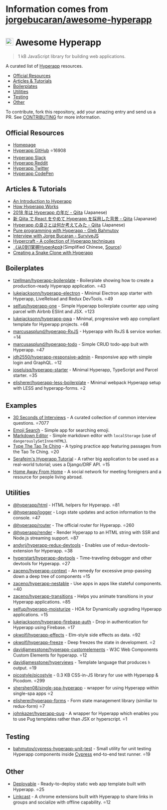 # Information comes from [jorgebucaran/awesome-hyperapp](https://github.com/jorgebucaran/awesome-hyperapp)
# <img height=24 src=https://cdn.rawgit.com/JorgeBucaran/f53d2c00bafcf36e84ffd862f0dc2950/raw/882f20c970ff7d61aa04d44b92fc3530fa758bc0/Hyperapp.svg> Awesome Hyperapp

> 1 kB JavaScript library for building web applications.

A curated list of [Hyperapp](https://github.com/hyperapp/hyperapp) resources.

<!-- TOC -->

* [Official Resources](#official-resources)
* [Articles & Tutorials](#articles--tutorials)
* [Boilerplates](#boilerplates)
* [Utilities](#utilities)
* [Testing](#testing)
* [Other](#other)

<!-- /TOC -->

To contribute, fork this repository, add your amazing entry and send us a PR. See [CONTRIBUTING](/CONTRIBUTING.md) for more information.

## Official Resources

* [Homepage](https://hyperapp.js.org)
* [Hyperapp GitHub](https://github.com/jorgebucaran/hyperapp) :star:16908
* [Hyperapp Slack](https://hyperappjs.herokuapp.com/)
* [Hyperapp Reddit](https://www.reddit.com/r/hyperapp/)
* [Hyperapp Twitter](https://twitter.com/hyperappjs)
* [Hyperapp CodePen](https://codepen.io/hyperapp/)

## Articles & Tutorials

* [An Introduction to Hyperapp](https://www.sitepoint.com/hyperapp-1-kb-javascript-library/)
* [How Hyperapp Works](https://gist.github.com/JorgeBucaran/8dc33b7947f3193eb2ea3d5700e27036)
* [2018 年は Hyperapp の年だ - Qiita](https://qiita.com/JorgeBucaran/items/c48446babe0627e25ee6) (Japanese)
* [新 Qiita で React をやめて Hyperapp を採用した背景 - Qiita](https://qiita.com/yuku_t/items/2839e57a1933507f36b4) (Japanase)
* [Hyperapp の良さとは何か考えてみた - Qiita](https://qiita.com/ababup1192/items/0dd5c70bee5feaf5dea3) (Japanese)
* [Pure programming with Hyperapp - Gleb Bahmutov](https://glebbahmutov.com/blog/pure-programming-with-hyper-app)
* [Interview with Jorge Bucaran - SurviveJS](https://survivejs.com/blog/hyperapp-interview)
* [Hypercraft - A collection of Hyperapp techniques](https://zaceno.github.io/hypercraft/)
* [《从0到1掌握HyperApp》](https://hyperapp.js.cool/)（Simplified Chinese, [Source](https://github.com/willin/hyperapp.js.cool)）
* [Creating a Snake Clone with Hyperapp](https://dev.to/avalander/create-a-snake-clone-with-hyperapp-part-1-2ffn)

## Boilerplates

* [tzellman/hyperapp-boilerplate](https://github.com/tzellman/hyperapp-boilerplate) - Boilerplate showing how to create a production-ready Hyperapp application. :star:43
* [lukejacksonn/hyperapp-electron](https://github.com/lukejacksonn/hyperapp-electron) - Minimal Electron app starter with Hyperapp, LiveReload and Redux DevTools. :star:49
* [selfup/hyperapp-one](https://github.com/selfup/hyperapp-one) - Simple Hyperapp boilerplate counter app using parcel with Airbnb ESlint and JSX. :star:123
* [lukejacksonn/hyperapp-pwa](https://github.com/lukejacksonn/hyperapp-pwa) - Minimal, progressive web app compliant template for Hyperapp projects. :star:68
* [marcusasplund/hyperapp-RxJS](https://github.com/marcusasplund/hyperapp-RxJS) - Hyperapp with RxJS & service worker. :star:14
* [marcusasplund/hyperapp-todo](https://github.com/marcusasplund/hyperapp-todo-simple) - Simple CRUD todo-app buit with Hyperapp. :star:47
* [jdh2550/hyperapp-responsive-admin](https://github.com/jdh2550/hyperapp-responsive-admin) - Responsive app with simple login and GraphQL. :star:12
* [joseluisq/hyperapp-starter](https://github.com/joseluisq/hyperapp-starter) - Minimal Hyperapp, TypeScript and Parcel starter. :star:35
* [elisherer/hyperapp-less-boilerplate](https://github.com/elisherer/hyperapp-less-boilerplate) - Minimal webpack Hyperapp setup with LESS and hyperapp-forms.  :star:2

## Examples

* [30 Seconds of Interviews](https://github.com/fejes713/30-seconds-of-interviews) - A curated collection of common interview questions. :star:7077
* [Emoji Search](https://codepen.io/ismamz/pen/ppGMWM) - Simple app for searching emoji.
* [Markdown Editor](https://codepen.io/ismamz/pen/wpNvmy) - Simple markdown editor with `localStorage` (use of `dangerouslySetInnerHTML`).
* [Type The Tao Te Ching](https://github.com/callum-oakley/type-the-tao-te-ching) - A typing practice app featuring passages from the Tao Te Ching. :star:20
* [Serafeim's Hyperapp Tutorial](https://github.com/spapas/hyperapp-tutorial) - A rather big application to be used as a real-world tutorial;  uses a Django/DRF API. :star:15
* [Home Away From Home](https://homeawayfromhome.online) - A social network for meeting foreigners and a resource for people living abroad.


## Utilities

* [@hyperapp/html](https://github.com/hyperapp/html) - HTML helpers for Hyperapp. :star:81
* [@hyperapp/logger](https://github.com/hyperapp/logger) - Logs state updates and action information to the console. :star:47
* [@hyperapp/router](https://github.com/hyperapp/router) - The official router for Hyperapp. :star:260
* [@hyperapp/render](https://github.com/hyperapp/render) - Render Hyperapp to an HTML string with SSR and Node.js streaming support. :star:87
* [andyrj/hyperapp-redux-devtools](https://github.com/andyrj/hyperapp-redux-devtools) - Enables use of redux-devtools-extension for Hyperapp. :star:38
* [hyperstart/hyperapp-devtools](https://github.com/hyperstart/hyperapp-devtools) - Time-traveling debugger and other devtools for Hyperapp. :star:27
* [zaceno/hyperapp-context](https://github.com/zaceno/hyperapp-context) - An remedy for excessive prop-passing down a deep tree of components :star:15
* [zaceno/hyperapp-nestable](https://github.com/zaceno/hyperapp-nestable) - Use apps in apps like stateful components. :star:40
* [zaceno/hyperapp-transitions](https://github.com/zaceno/hyperapp-transitions) - Helps you animate transitions in your Hyperapp applications. :star:85
* [selfup/hyperapp-moisturize](https://github.com/selfup/hyperapp-moisturize) - HOA for Dynamically upgrading Hyperapp applications. :star:15
* [lukejacksonn/hyperapp-firebase-auth](https://github.com/lukejacksonn/hyperapp-firebase-auth) - Drop in authentication for Hyperapp using Firebase. :star:17
* [okwolf/hyperapp-effects](https://github.com/okwolf/hyperapp-effects) - Elm-style side effects as data. :star:92
* [okwolf/hyperapp-freeze](https://github.com/okwolf/hyperapp-freeze) - Deep freezes the state in development. :star:2
* [davidjamesstone/hyperapp-customelements](https://github.com/davidjamesstone/hyperapp-customelements) - W3C Web Components Custom Elements for hyperapp. :star:12
* [davidjamesstone/hyperviews](https://github.com/davidjamesstone/hyperviews) - Template language that produces `h` output. :star:19
* [picostyle/picostyle](https://github.com/picostyle/picostyle) - 0.3 KB CSS-in-JS library for use with Hyperapp & Picodom. :star:299
* [shershen08/single-spa-hyperapp](https://github.com/shershen08/single-spa-hyperapp) - wrapper for using Hyperapp within single-spa apps :star:2
* [elisherer/hyperapp-forms](https://github.com/elisherer/hyperapp-forms) - Form state management library (similiar to redux-form) :star:7
* [johnkazer/hyperapp-pug](https://github.com/johnkazer/hyperapp-pug) - A wrapper for Hyperapp which enables you to use Pug templates rather than JSX or hyperscript. :star:1

## Testing

* [bahmutov/cypress-hyperapp-unit-test](https://github.com/bahmutov/cypress-hyperapp-unit-test) - Small utility for unit testing Hyperapp components inside [Cypress](https://github.com/cypress-io/cypress) end-to-end test runner. :star:19

## Other

* [Deployable](https://github.com/lukejacksonn/deployable) - Ready-to-deploy static web app template built with Hyperapp. :star:25
* [Linkcast](https://github.com/ajaxtown/linkcast) - A chrome extensions built with Hyperapp to share links in groups and socialize with offline capability. :star:12

